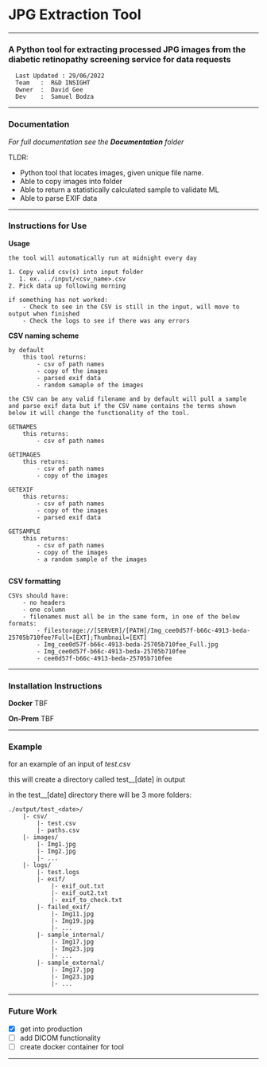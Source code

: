 # JPG Extraction Tool

---

### A Python tool for extracting processed JPG images from the diabetic retinopathy screening service for data requests

```
  Last Updated : 29/06/2022
  Team   :  R&D INSIGHT 
  Owner  :  David Gee
  Dev    :  Samuel Bodza
```

---

### Documentation
*For full documentation see the **Documentation** folder*

TLDR:
- Python tool that locates images, given unique file name.
- Able to copy images into folder
- Able to return a statistically calculated sample to validate ML
- Able to parse EXIF data

---

### Instructions for Use

**Usage**
```
the tool will automatically run at midnight every day

1. Copy valid csv(s) into input folder
   1. ex. ../input/<csv_name>.csv
2. Pick data up following morning

if something has not worked:
    - Check to see in the CSV is still in the input, will move to output when finished
    - Check the logs to see if there was any errors

```

**CSV naming scheme**
```
by default
    this tool returns:
        - csv of path names
        - copy of the images
        - parsed exif data
        - random samaple of the images 
        
the CSV can be any valid filename and by default will pull a sample 
and parse exif data but if the CSV name contains the terms shown 
below it will change the functionality of the tool.

GETNAMES
    this returns:
        - csv of path names
        
GETIMAGES
    this returns:
        - csv of path names
        - copy of the images
        
GETEXIF
    this returns:
        - csv of path names
        - copy of the images
        - parsed exif data
       
GETSAMPLE
    this returns:
        - csv of path names
        - copy of the images
        - a random sample of the images
       
```
**CSV formatting**
```
CSVs should have:
	- no headers
	- one column
	- filenames must all be in the same form, in one of the below formats:
		- filestorage://[SERVER]/[PATH]/Img_cee0d57f-b66c-4913-beda-25705b710fee?Full=[EXT];Thumbnail=[EXT]
		- Img_cee0d57f-b66c-4913-beda-25705b710fee_Full.jpg
		- Img_cee0d57f-b66c-4913-beda-25705b710fee
		- cee0d57f-b66c-4913-beda-25705b710fee
```

---

### Installation Instructions

**Docker**
TBF

**On-Prem**
TBF

---

### Example

for an example of an input of *test.csv*

this will create a directory called test__[date] in output

in the test__[date] directory there will be 3 more folders:
```
./output/test_<date>/
    |- csv/
        |- test.csv
        |- paths.csv 
    |- images/
        |- Img1.jpg
        |- Img2.jpg
        |- ...   
    |- logs/
        |- test.logs
        |- exif/
            |- exif_out.txt
            |- exif_out2.txt
            |- exif_to_check.txt
        |- failed_exif/
            |- Img11.jpg
            |- Img19.jpg
            |- ...
        |- sample_internal/
            |- Img17.jpg
            |- Img23.jpg
            |- ...
        |- sample_external/
            |- Img17.jpg
            |- Img23.jpg
            |- ...

```
---

### Future Work
- [x] get into production 
- [ ] add DICOM functionality
- [ ] create docker container for tool

---





